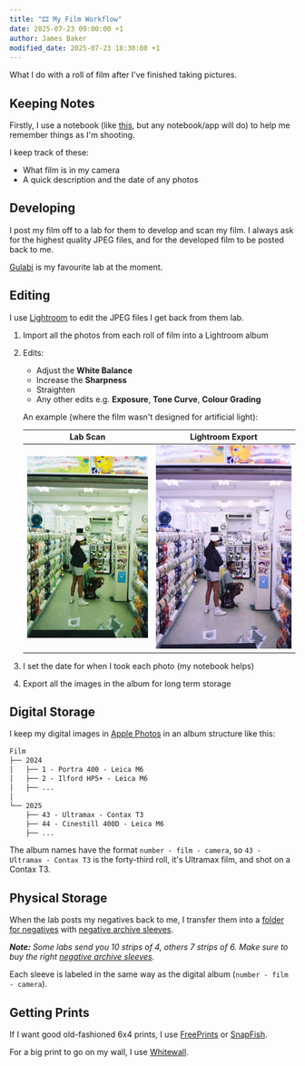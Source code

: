 ```yaml
---
title: "🎞️ My Film Workflow"
date: 2025-07-23 09:00:00 +1
author: James Baker
modified_date: 2025-07-23 18:30:00 +1
---
```


What I do with a roll of film after I've finished taking pictures.

## Keeping Notes

Firstly, I use a notebook (like [this](https://analoguewonderland.co.uk/products/film-photographers-memo-book), but any
notebook/app will do) to help me remember things as I'm shooting.

I keep track of these:

- What film is in my camera
- A quick description and the date of any photos

## Developing

I post my film off to a lab for them to develop and scan my film. I always ask for the highest quality JPEG files, and
for the developed film to be posted back to me.

[Gulabi](https://www.gulabi.co.uk/) is my favourite lab at the moment.

## Editing

I use [Lightroom](https://www.adobe.com/uk/products/photoshop-lightroom.html) to edit the JPEG files I get back from
them lab.

1. Import all the photos from each roll of film into a Lightroom album
2. Edits:
    - Adjust the **White Balance**
    - Increase the **Sharpness**
    - Straighten
    - Any other edits e.g. **Exposure**, **Tone Curve**, **Colour Grading**

   An example (where the film wasn't designed for artificial light):

   [//]: # (@formatter:off)

   |                 Lab Scan                 |                     Lightroom Export                     | 
   |:----------------------------------------:|:--------------------------------------------------------:|
   | ![Lab scan](/assets/images/lab-scan.jpg) | ![Lightroom export](/assets/images/lightroom-export.jpg) |
   
   [//]: # (@formatter:on)

3. I set the date for when I took each photo (my notebook helps)
4. Export all the images in the album for long term storage

## Digital Storage

I keep my digital images in [Apple Photos](https://www.apple.com/uk/ios/photos/) in an album structure like this:

```
Film
├── 2024
│   ├── 1 - Portra 400 - Leica M6
│   ├── 2 - Ilford HP5+ - Leica M6
│   ├── ...
│   
└── 2025
    ├── 43 - Ultramax - Contax T3
    ├── 44 - Cinestill 400D - Leica M6
    ├── ...
```

The album names have the format `number - film - camera`, so `43 - Ultramax - Contax T3` is the forty-third roll, it's
Ultramax film, and shot on a Contax T3.

## Physical Storage

When the lab posts my negatives back to me, I transfer them into a [folder for negatives](https://amzn.eu/d/5ACQKzQ)
with [negative archive sleeves](https://amzn.eu/d/bJnWvNX).

_**Note:** Some labs send you 10 strips of 4, others 7 strips of 6. Make sure to buy the right
[negative archive sleeves](https://amzn.eu/d/bJnWvNX)._

Each sleeve is labeled in the same way as the digital album (`number - film - camera`).

## Getting Prints

If I want good old-fashioned 6x4 prints, I use [FreePrints](https://www.freeprintsapp.co.uk/) or
[SnapFish](https://www.snapfish.co.uk/).

For a big print to go on my wall, I use [Whitewall](https://www.whitewall.com/).
